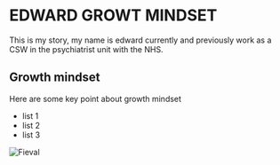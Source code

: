 # EDWARD GROWT MINDSET
This is my story, my name is edward currently and previously work as a CSW in the psychiatrist unit with the NHS.

## Growth mindset
Here are some key point about growth mindset

- list 1 
- list 2
- list 3


![Fieval](https://user-images.githubusercontent.com/110820335/183441048-4c395723-f059-47b7-9070-a1626e2be263.jpg)
